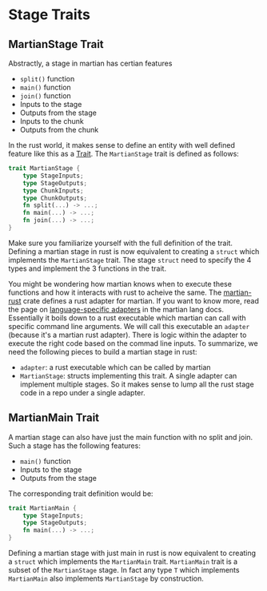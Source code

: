 # Stage Traits

## MartianStage Trait

Abstractly, a stage in martian has certian features
* `split()` function
* `main()` function
* `join()` function
* Inputs to the stage
* Outputs from the stage
* Inputs to the chunk
* Outputs from the chunk

In the rust world, it makes sense to define an entity with well defined feature like this as a [Trait](https://doc.rust-lang.org/1.8.0/book/traits.html). The `MartianStage` trait is defined as follows:

```rust
trait MartianStage {
    type StageInputs;
    type StageOutputs;
    type ChunkInputs;
    type ChunkOutputs;
    fn split(...) -> ...;
    fn main(...) -> ...;
    fn join(...) -> ...;
}
```

Make sure you familiarize yourself with the full definition of the trait. Defining a martian stage in rust is now equivalent to creating a `struct` which implements the `MartianStage` trait. The stage `struct` need to specify the 4 types and implement the 3 functions in the trait. 

You might be wondering how martian knows when to execute these functions and how it interacts with rust to acheive the same. The [martian-rust](https://github.com/martian-lang/martian-rust/) crate defines a rust adapter for martian. If you want to know more, read the page on [language-specific adapters](https://martian-lang.org/writing-stages/) in the martian lang docs. Essentially it boils down to a rust executable which martian can call with specific command line arguments. We will call this executable an `adapter` (because it's a martian rust adapter). There is logic within the adapter to execute the right code based on the commad line inputs. To summarize, we need the following pieces to build a martian stage in rust:
* `adapter`: a rust executable which can be called by martian
* `MartianStage`: structs implementing this trait. A single adapter can implement multiple stages. So it makes sense to lump all the rust stage code in a repo under a single adapter.


## MartianMain Trait

A martian stage can also have just the main function with no split and join. Such a stage has the following features:
* `main()` function
* Inputs to the stage
* Outputs from the stage

The corresponding trait definition would be:
```rust
trait MartianMain {
    type StageInputs;
    type StageOutputs;
    fn main(...) -> ...;
}
```
Defining a martian stage with just main in rust is now equivalent to creating a `struct` which implements the `MartianMain` trait. `MartianMain` trait is a subset of the `MartianStage` stage. In fact any type `T` which implements `MartianMain` also implements `MartianStage` by construction.